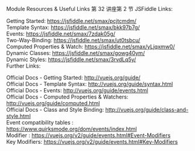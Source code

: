 Module Resources & Useful Links
第 32 讲座第 2 节
JSFiddle Links:

Getting Started: https://jsfiddle.net/smax/pcjtcmdm/  
Template Syntax: https://jsfiddle.net/smax/bkk97b7g/  
Events: https://jsfiddle.net/smax/7zdak05g/  
Two-Way-Binding: https://jsfiddle.net/smax/ut0tsbcu/  
Computed Properties & Watch: https://jsfiddle.net/smax/yLjqxmw0/  
Dynamic Classes: https://jsfiddle.net/smax/gowg40ym/  
Dynamic Styles: https://jsfiddle.net/smax/3rvdLq5y/  
Further Links:  

Official Docs - Getting Started: http://vuejs.org/guide/  
Official Docs - Template Syntax: http://vuejs.org/guide/syntax.html  
Official Docs - Events: http://vuejs.org/guide/events.html  
Official Docs - Computed Properties & Watchers: http://vuejs.org/guide/computed.html  
Official Docs - Class and Style Binding: http://vuejs.org/guide/class-and-style.html  
Event compatibility tables : https://www.quirksmode.org/dom/events/index.html  
Modifier : https://vuejs.org/v2/guide/events.html#Event-Modifiers  
Key Modifiers: https://vuejs.org/v2/guide/events.html#Key-Modifiers  

